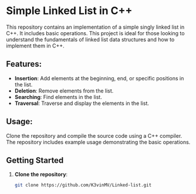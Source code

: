 # Simple Linked List in C++

This repository contains an implementation of a simple singly linked list in C++. It includes basic operations. This project is ideal for those looking to understand the fundamentals of linked list data structures and how to implement them in C++.

## Features:
- **Insertion**: Add elements at the beginning, end, or specific positions in the list.
- **Deletion**: Remove elements from the list.
- **Searching**: Find elements in the list.
- **Traversal**: Traverse and display the elements in the list.

## Usage:
Clone the repository and compile the source code using a C++ compiler. The repository includes example usage demonstrating the basic operations.

## Getting Started
1. **Clone the repository**:
   ```sh
   git clone https://github.com/K3vinMV/Linked-list.git
